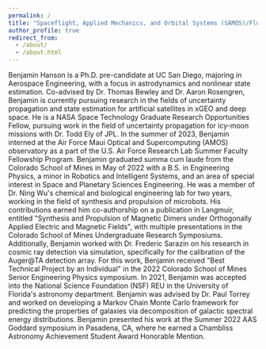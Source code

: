 ```yaml
---
permalink: /
title: "Spaceflight, Applied Mechanics, and Orbital Systems (SAMOS)/Flow Control Coordinated Robotics (FCCR) Research Student"
author_profile: true
redirect_from: 
  - /about/
  - /about.html
---
```


Benjamin Hanson is a Ph.D. pre-candidate at UC San Diego, majoring in Aerospace Engineering, with a focus in astrodynamics and nonlinear state estimation. Co-advised by Dr. Thomas Bewley and Dr. Aaron Rosengren, Benjamin is currently pursuing research in the fields of uncertainty propagation and state estimation for artificial satellites in xGEO and deep space. He is a NASA Space Technology Graduate Research Opportunities Fellow, pursuing work in the field of uncertainty propagation for icy-moon missions with Dr. Todd Ely of JPL. In the summer of 2023, Benjamin interned at the Air Force Maui Optical and Supercomputing (AMOS) observatory as a part of the U.S. Air Force Research Lab Summer Faculty Fellowship Program. Benjamin graduated summa cum laude from the Colorado School of Mines in May of 2022 with a B.S. in Engineering Physics, a minor in Robotics and Intelligent Systems, and an area of special interest in Space and Planetary Sciences Engineering. He was a member of Dr. Ning Wu's chemical and biological engineering lab for two years, working in the field of synthesis and propulsion of microbots. His contributions earned him co-authorship on a publication in Langmuir, entitled "Synthesis and Propulsion of Magnetic Dimers under Orthogonally Applied Electric and Magnetic Fields", with multiple presentations in the Colorado School of Mines Undergraduate Research Symposiums. Additionally, Benjamin worked with Dr. Frederic Sarazin on his research in cosmic ray detection via simulation, specifically for the calibration of the Auger@TA detection array. For this work, Benjamin received "Best Technical Project by an Individual" in the 2022 Colorado School of Mines Senior Engineering Physics symposium. In 2021, Benjamin was accepted into the National Science Foundation (NSF) REU in the University of Florida's astronomy department. Benjamin was advised by Dr. Paul Torrey and worked on developing a Markov Chain Monte Carlo framework for predicting the properties of galaxies via decomposition of galactic spectral energy distributions. Benjamin presented his work at the Summer 2022 AAS Goddard symposium in Pasadena, CA, where he earned a Chambliss Astronomy Achievement Student Award Honorable Mention.